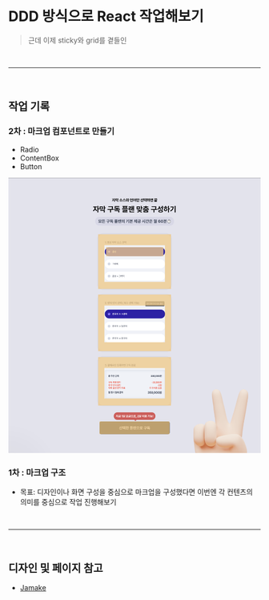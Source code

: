 # DDD 방식으로 React 작업해보기

> 근데 이제 sticky와 grid를 곁들인

<br />
<hr />
<br />

## 작업 기록

### 2차 : 마크업 컴포넌트로 만들기

- Radio
- ContentBox
- Button

![컴포넌트 설계](./public/component.png)
<br />

### 1차 : 마크업 구조

- 목표: 디자인이나 화면 구성을 중심으로 마크업을 구성했다면 이번엔 각 컨텐츠의 의미를 중심으로 작업 진행해보기

<br />
<hr />
<br />

## 디자인 및 페이지 참고

- [Jamake](https://jamake.io/ko/subscription)
